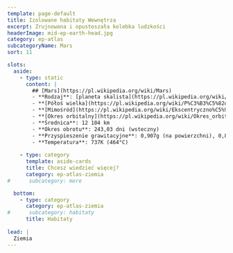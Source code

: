 ```yaml
---
template: page-default
title: Izolowane habitaty Wewnętrza
excerpt: Zrujnowana i opustoszała kolebka ludzkości
headerImage: mid-ep-earth-head.jpg
category: ep-atlas
subcategoryName: Mars
sort: 11

slots:
  aside:
    - type: static
      content: |
        ## [Mars](https://pl.wikipedia.org/wiki/Mars)
        - **Rodzaj**: [planeta skalista](https://pl.wikipedia.org/wiki/Planeta_skalista)
        - **[Półoś wielka](https://pl.wikipedia.org/wiki/P%C3%B3%C5%82o%C5%9B_wielka)**: 0,723 [au](https://pl.wikipedia.org/wiki/Jednostka_astronomiczna)
        - **[Mimośród](https://pl.wikipedia.org/wiki/Ekscentryczno%C5%9B%C4%87_(fizyka))**: 0,0068
        - **[Okres orbitalny](https://pl.wikipedia.org/wiki/Okres_orbitalny)**: 224,70 dni
        - **Średnica**: 12 104 km
        - **Okres obrotu**: 243,03 dni (wsteczny)
        - **Przyspieszenie grawitacyjne**: 0,907g (na powierzchni), 0,892g (50km nad powierzchnią)
        - **Temperatura**: 737K (464°C)
        
    - type: category
      template: aside-cards
      title: Chcesz wiedzieć więcej?
      category: ep-atlas-ziemia
#      subcategory: more

  bottom:
    - type: category
      category: ep-atlas-ziemia
#      subcategory: habitaty
      title: Habitaty
      
lead: |
  Ziemia
---
```

